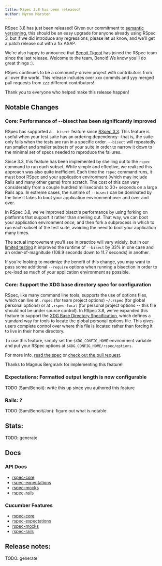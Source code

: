 ```yaml
---
title: RSpec 3.8 has been released!
author: Myron Marston
---
```


RSpec 3.8 has just been released! Given our commitment to
[semantic versioning](http://semver.org/), this should be an easy
upgrade for anyone already using RSpec 3, but if we did introduce
any regressions, please let us know, and we'll get a patch release
out with a fix ASAP.

We're also happy to announce that [Benoit Tigeot](https://github.com/benoittgt)
has joined the RSpec team since the last release. Welcome to the team, Benoit!
We know you'll do great things :).

RSpec continues to be a community-driven project with contributors
from all over the world. This release includes over xxx commits and yyy
merged pull requests from zzz different contributors!

Thank you to everyone who helped make this release happen!

## Notable Changes

### Core: Performance of --bisect has been significantly improved

RSpec has supported a `--bisect` feature since
[RSpec 3.3](/blog/2015/06/rspec-3-3-has-been-released/#core-bisect).
This feature is useful when your test suite has an ordering
dependency--that is, the suite only fails when the tests are run
in a specific order.  `--bisect` will repeatedly run smaller and
smaller subsets of your suite in order to narrow it down to the
minimal set of specs needed to reproduce the failures.

Since 3.3, this feature has been implemented by shelling out to
the `rspec` command to run each subset. While simple and effective,
we realized this approach was also quite inefficient. Each time the
`rspec` command runs, it must boot RSpec and your application
environment (which may include Rails and many other gems) from scratch.
The cost of this can vary considerably from a couple hundred milliseconds
to 30+ seconds on a large Rails app. In extreme cases, the runtime of
`--bisect` can be dominated by the time it takes to boot your application
environment over and over and over.

In RSpec 3.8, we've improved bisect's performance by using forking
on platforms that support it rather than shelling out. That way, we
can boot your application environment _once_, and then fork a subprocess
in which to run each subset of the test suite, avoiding the need to boot
your application many times.

The actual improvement you'll see in practice will vary widely, but
in our [limited testing](https://github.com/rspec/rspec-core/pull/2511)
it improved the runtime of `--bisect` by 33% in one case and an
order-of-magnitude (108.9 seconds down to 11.7 seconds) in another.

If you're looking to maximize the benefit of this change, you may
want to pass some additional `--require` options when running a
bisection in order to pre-load as much of your application environment
as possible.

### Core: Support the XDG base directory spec for configuration

RSpec, like many command line tools, supports the use of options
files, which can live at `.rspec` (for team project options)
`~/.rspec` (for global personal options) or at `.rspec-local`
(for personal project options -- this file should not be under
source control). In RSpec 3.8, we've expanded this feature to
support the [XDG Base Directory
Specification](https://specifications.freedesktop.org/basedir-spec/latest/),
which defines a standard way for tools to locate the global personal
options file.  This gives users complete control over where this
file is located rather than forcing it to live in their home directory.

To use this feature, simply set the `$XDG_CONFIG_HOME` environment
variable and put your RSpec options at `$XDG_CONFIG_HOME/rspec/options`.

For more info, [read the spec](https://specifications.freedesktop.org/basedir-spec/latest/)
or [check out the pull
request](https://github.com/rspec/rspec-core/pull/2538).

Thanks to Magnus Bergmark for implementing this feature!

### Expectations: Formatted output length is now configurable

TODO (Sam/Benoit): write this up since you authored this feature

### Rails: ?

TODO (Sam/Benoit/Jon): figure out what is notable

## Stats:

TODO: generate

## Docs

### API Docs

* [rspec-core](/documentation/3.8/rspec-core/)
* [rspec-expectations](/documentation/3.8/rspec-expectations/)
* [rspec-mocks](/documentation/3.8/rspec-mocks/)
* [rspec-rails](/documentation/3.8/rspec-rails/)

### Cucumber Features

* [rspec-core](http://relishapp.com/rspec/rspec-core)
* [rspec-expectations](http://relishapp.com/rspec/rspec-expectations)
* [rspec-mocks](http://relishapp.com/rspec/rspec-mocks)
* [rspec-rails](http://relishapp.com/rspec/rspec-rails)

## Release notes:

TODO: generate
